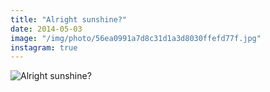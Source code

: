 ```yaml
---
title: "Alright sunshine?"
date: 2014-05-03
image: "/img/photo/56ea0991a7d8c31d1a3d8030ffefd77f.jpg"
instagram: true
---
```


![Alright sunshine?](/img/photo/56ea0991a7d8c31d1a3d8030ffefd77f.jpg)
